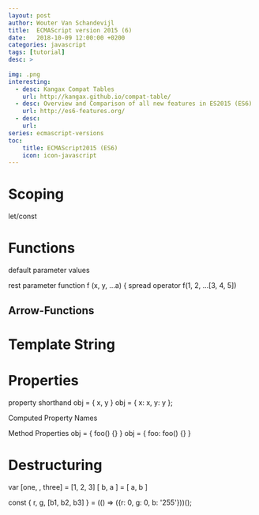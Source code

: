 ```yaml
---
layout: post
author: Wouter Van Schandevijl
title:  ECMAScript version 2015 (6)
date:   2018-10-09 12:00:00 +0200
categories: javascript
tags: [tutorial]
desc: >
  
img: .png
interesting:
  - desc: Kangax Compat Tables
    url: http://kangax.github.io/compat-table/
  - desc: Overview and Comparison of all new features in ES2015 (ES6)
    url: http://es6-features.org/
  - desc: 
    url: 
series: ecmascript-versions
toc:
    title: ECMAScript2015 (ES6)
    icon: icon-javascript
---
```



<!--more-->

# Scoping
let/const



# Functions
default parameter values

rest parameter
function f (x, y, ...a) {
spread operator
f(1, 2, ...[3, 4, 5])

## Arrow-Functions



# Template String


# Properties

property shorthand
obj = { x, y }
obj = { x: x, y: y };

Computed Property Names

Method Properties
obj = { foo() {} }
obj = { foo: foo() {} }


# Destructuring

var [one, , three] = [1, 2, 3]
[ b, a ] = [ a, b ]

const { r, g, [b1, b2, b3] } = (() => ({r: 0, g: 0, b: '255'}))();


